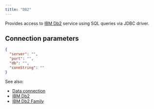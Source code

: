 ```yaml
---
title: "DB2"
---
```


Provides access to [IBM Db2](https://www.ibm.com/analytics/db2) service using
SQL queries via JDBC driver.

## Connection parameters

```json
{
  "server": "",
  "port": "",
  "db": "",
  "connString": ""
}
```

See also:

* [Data connection](../data-connection.md)
* [IBM Db2](https://www.ibm.com/analytics/db2)
* [IBM Db2 Family](https://en.wikipedia.org/wiki/IBM_Db2_Family)
